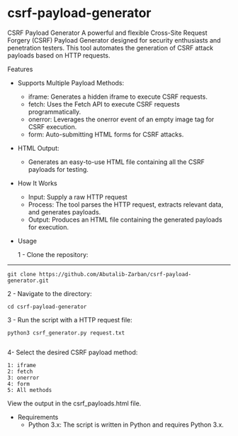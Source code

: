 # csrf-payload-generator
CSRF Payload Generator A powerful and flexible Cross-Site Request Forgery (CSRF) Payload Generator designed for security enthusiasts and penetration testers. This tool automates the generation of CSRF attack payloads based on HTTP requests.

Features
* Supports Multiple Payload Methods:
    - iframe: Generates a hidden iframe to execute CSRF requests.
    - fetch: Uses the Fetch API to execute CSRF requests programmatically.
    - onerror: Leverages the onerror event of an empty image tag for CSRF execution.
    - form: Auto-submitting HTML forms for CSRF attacks.

* HTML Output:
    - Generates an easy-to-use HTML file containing all the CSRF payloads for testing.

* How It Works
    - Input: Supply a raw HTTP request 
    - Process: The tool parses the HTTP request, extracts relevant data, and generates payloads.
    - Output: Produces an HTML file containing the generated payloads for execution.

* Usage
  
  1 - Clone the repository:
  
---
  ```
git clone https://github.com/Abutalib-Zarban/csrf-payload-generator.git

```
 2 - Navigate to the directory:
  ```
cd csrf-payload-generator

```

 3 - Run the script with a  HTTP request file:

```
python3 csrf_generator.py request.txt


```

4- Select the desired CSRF payload method:

    1: iframe
    2: fetch
    3: onerror
    4: form
    5: All methods
View the output in the csrf_payloads.html file.


* Requirements
    - Python 3.x: The script is written in Python and requires Python 3.x.

 

 

